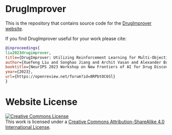 # DrugImprover

This is the repository that contains source code for the [DrugImprover website](TODO-update-URL).

If you find DrugImprover useful for your work please cite:
```bibtex
@inproceedings{
liu2023drugimprover,
title={DrugImprover: Utilizing Reinforcement Learning for Multi-Objective Alignment in Drug Optimization},
author={Xuefeng Liu and Songhao Jiang and Archit Vasan and Alexander Brace and Ozan Gokdemir and Thomas Brettin and Fangfang Xia and Ian Foster and Rick Stevens},
booktitle={NeurIPS 2023 Workshop on New Frontiers of AI for Drug Discovery and Development},
year={2023},
url={https://openreview.net/forum?id=8RPbtOC6Sl}
}
```

# Website License
<a rel="license" href="http://creativecommons.org/licenses/by-sa/4.0/"><img alt="Creative Commons License" style="border-width:0" src="https://i.creativecommons.org/l/by-sa/4.0/88x31.png" /></a><br />This work is licensed under a <a rel="license" href="http://creativecommons.org/licenses/by-sa/4.0/">Creative Commons Attribution-ShareAlike 4.0 International License</a>.
